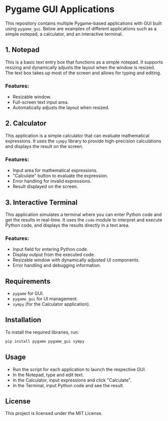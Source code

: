 # Pygame GUI Applications

This repository contains multiple Pygame-based applications with GUI built using `pygame_gui`. Below are examples of different applications such as a simple notepad, a calculator, and an interactive terminal.

## 1. Notepad

This is a basic text entry box that functions as a simple notepad. It supports resizing and dynamically adjusts the layout when the window is resized. The text box takes up most of the screen and allows for typing and editing.

### Features:
- Resizable window.
- Full-screen text input area.
- Automatically adjusts the layout when resized.

## 2. Calculator

This application is a simple calculator that can evaluate mathematical expressions. It uses the `sympy` library to provide high-precision calculations and displays the result on the screen.

### Features:
- Input area for mathematical expressions.
- "Calculate" button to evaluate the expression.
- Error handling for invalid expressions.
- Result displayed on the screen.

## 3. Interactive Terminal

This application simulates a terminal where you can enter Python code and get the results in real-time. It uses the `code` module to interpret and execute Python code, and displays the results directly in a text area.

### Features:
- Input field for entering Python code.
- Display output from the executed code.
- Resizable window with dynamically adjusted UI components.
- Error handling and debugging information.

## Requirements

- `pygame` for GUI.
- `pygame_gui` for UI management.
- `sympy` (for the Calculator application).

## Installation

To install the required libraries, run:

```bash
pip install pygame pygame_gui sympy
```

## Usage

- Run the script for each application to launch the respective GUI.
- In the Notepad, type and edit text.
- In the Calculator, input expressions and click "Calculate".
- In the Terminal, input Python code and see the result.

## License

This project is licensed under the MIT License.
